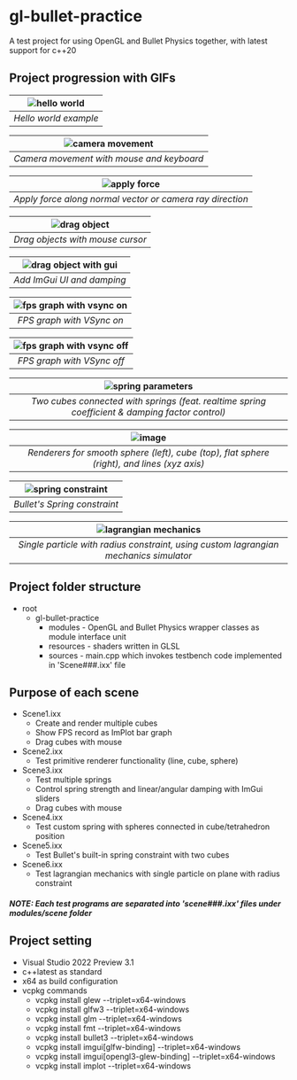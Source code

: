 # gl-bullet-practice
A test project for using OpenGL and Bullet Physics together, with latest support for c++20

## Project progression with GIFs
| ![hello world](https://user-images.githubusercontent.com/39623255/131685890-35762f2a-ce82-44e1-ae11-8a75e731bd74.gif) |
| :---: |
| *Hello world example* |

| ![camera movement](https://user-images.githubusercontent.com/39623255/132068145-f1ecb991-5be3-47c7-b9a2-fc5979f69055.gif) |
| :---: |
| *Camera movement with mouse and keyboard* |

| ![apply force](https://user-images.githubusercontent.com/39623255/132068167-4fa0fde3-b8ec-4905-b8be-bd37e687da9a.gif) |
| :---: |
| *Apply force along normal vector or camera ray direction* |

| ![drag object](https://user-images.githubusercontent.com/39623255/132099364-ba6664b5-50d9-48d4-96fc-26609fba3b2e.gif) |
| :---: |
| *Drag objects with mouse cursor* |

| ![drag object with gui](https://user-images.githubusercontent.com/39623255/132181253-3be96c66-9a73-47a9-b1f1-cc087645182b.gif) |
| :---: |
| *Add ImGui UI and damping* |

| ![fps graph with vsync on](https://user-images.githubusercontent.com/39623255/132224110-febe4b56-e0e3-4f13-be4f-8d031f670f66.gif) |
| :---: |
| *FPS graph with VSync on* |

| ![fps graph with vsync off](https://user-images.githubusercontent.com/39623255/132224120-1284aba9-030c-4364-8295-2faf704b82b9.gif) |
| :---: |
| *FPS graph with VSync off* |

| ![spring parameters](https://user-images.githubusercontent.com/39623255/132481699-ca7af229-bd46-40a3-8c8f-d45677f94b00.gif) |
| :---: |
| *Two cubes connected with springs (feat. realtime spring coefficient & damping factor control)* |

| ![image](https://user-images.githubusercontent.com/39623255/132817594-78e2781c-6575-49ec-8835-aaaf4e418754.png) |
| :---: |
| *Renderers for smooth sphere (left), cube (top), flat sphere (right), and lines (xyz axis)* |

| ![spring constraint](https://user-images.githubusercontent.com/39623255/132942354-95335315-4f45-4c99-8c63-26577168eedd.gif) |
| :---: |
| *Bullet's Spring constraint* |

| ![lagrangian mechanics](https://user-images.githubusercontent.com/39623255/133562041-e04faf13-cb60-4aca-9c11-77c1132baa29.gif) |
| :---: |
| *Single particle with radius constraint, using custom lagrangian mechanics simulator* |

## Project folder structure
- root
  - gl-bullet-practice
    - modules - OpenGL and Bullet Physics wrapper classes as module interface unit
    - resources - shaders written in GLSL
    - sources - main.cpp which invokes testbench code implemented in 'Scene###.ixx' file

## Purpose of each scene
- Scene1.ixx
  - Create and render multiple cubes
  - Show FPS record as ImPlot bar graph
  - Drag cubes with mouse
- Scene2.ixx
  - Test primitive renderer functionality (line, cube, sphere)
- Scene3.ixx
  - Test multiple springs
  - Control spring strength and linear/angular damping with ImGui sliders
  - Drag cubes with mouse
- Scene4.ixx
  - Test custom spring with spheres connected in cube/tetrahedron position
- Scene5.ixx
  - Test Bullet's built-in spring constraint with two cubes
- Scene6.ixx
  - Test lagrangian mechanics with single particle on plane with radius constraint
##### NOTE: Each test programs are separated into 'scene###.ixx' files under modules/scene folder

## Project setting
- Visual Studio 2022 Preview 3.1
- c++latest as standard
- x64 as build configuration
- vcpkg commands
  - vcpkg install glew --triplet=x64-windows
  - vcpkg install glfw3 --triplet=x64-windows
  - vcpkg install glm --triplet=x64-windows
  - vcpkg install fmt --triplet=x64-windows
  - vcpkg install bullet3 --triplet=x64-windows
  - vcpkg install imgui[glfw-binding] --triplet=x64-windows
  - vcpkg install imgui[opengl3-glew-binding] --triplet=x64-windows
  - vcpkg install implot --triplet=x64-windows
